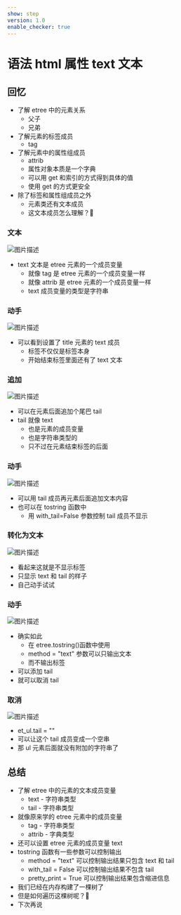 ```yaml
---
show: step
version: 1.0
enable_checker: true
---
```


# 语法 html 属性 text 文本

## 回忆

- 了解 etree 中的元素关系
  - 父子
  - 兄弟
- 了解元素的标签成员
  - tag
- 了解元素中的属性组成员
  - attrib
  - 属性对象本质是一个字典
  - 可以用 get 和索引的方式得到具体的值
  - 使用 get 的方式更安全
- 除了标签和属性组成员之外
  - 元素类还有文本成员
  - 这文本成员怎么理解？🤔

### 文本

![图片描述](https://doc.shiyanlou.com/courses/uid1190679-20210901-1630462348659)

- text 文本是 etree 元素的一个成员变量
  - 就像 tag 是 etree 元素的一个成员变量一样
  - 就像 attrib 是 etree 元素的一个成员变量一样
  - text 成员变量的类型是字符串

### 动手

![图片描述](https://doc.shiyanlou.com/courses/uid1190679-20210901-1630462577839)

- 可以看到设置了 title 元素的 text 成员
  - 标签不仅仅是标签本身
  - 开始结束标签里面还有了 text 文本

### 追加

![图片描述](https://doc.shiyanlou.com/courses/uid1190679-20210901-1630462571298)

- 可以在元素后面追加个尾巴 tail
- tail 就像 text
  - 也是元素的成员变量
  - 也是字符串类型的
  - 只不过在元素结束标签的后面

### 动手

![图片描述](https://doc.shiyanlou.com/courses/uid1190679-20210901-1630462713034)

- 可以用 tail 成员再元素后面追加文本内容
- 也可以在 tostring 函数中
  - 用 with_tail=False 参数控制 tail 成员不显示

### 转化为文本

![图片描述](https://doc.shiyanlou.com/courses/uid1190679-20210901-1630462753784)

- 看起来这就是不显示标签
- 只显示 text 和 tail 的样子
- 自己动手试试

### 动手

![图片描述](https://doc.shiyanlou.com/courses/uid1190679-20210901-1630462836223)

- 确实如此
  - 在 etree.tostring()函数中使用
  - method = "text" 参数可以只输出文本
  - 而不输出标签
- 可以添加 tail
- 就可以取消 tail

### 取消

![图片描述](https://doc.shiyanlou.com/courses/uid1190679-20210901-1630462895805)

- et_ul.tail = ""
- 可以让这个 tail 成员变成一个空串
- 那 ul 元素后面就没有附加的字符串了

## 总结

- 了解 etree 中的元素的文本成员变量
  - text - 字符串类型
  - tail - 字符串类型
- 就像原来学的 etree 元素中的成员变量
  - tag - 字符串类型
  - attrib - 字典类型
- 还可以设置 etree 元素的成员变量 text
- tostring 函数有一些参数可以控制输出
  - method = "text" 可以控制输出结果只包含 text 和 tail
  - with_tail = False 可以控制输出结果不包含 tail
  - pretty_print = True 可以控制输出结果包含缩进信息
- 我们已经在内存构建了一棵树了
- 但是如何遍历这棵树呢？🤔
- 下次再说
